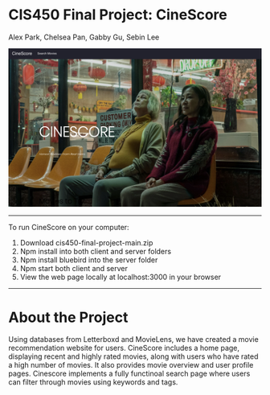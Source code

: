 # CIS450 Final Project: CineScore

Alex Park, Chelsea Pan, Gabby Gu, Sebin Lee

![image](homepage.png)
____________

To run CineScore on your computer:
  1. Download cis450-final-project-main.zip
  2. Npm install into both client and server folders
  3. Npm install bluebird into the server folder
  3. Npm start both client and server
  4. View the web page locally at localhost:3000 in your browser
  
____________

# About the Project

Using databases from Letterboxd and MovieLens, we have created a movie recommendation website for users. CineScore includes a home page, displaying recent and highly rated movies, along with users who have rated a high number of movies. It also provides movie overview and user profile pages. Cinescore implements a fully functinoal search page where users can filter through movies using keywords and tags.


  
